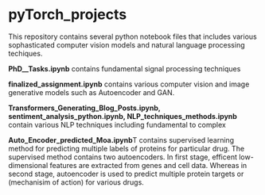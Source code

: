 # pyTorch_projects


This repository contains several python notebook files that includes various sophasticated computer vision models and natural language processing techiques.


**PhD__Tasks.ipynb** contains fundamental signal processing techniques 

**finalized_assignment.ipynb** contains various computer vision and image generative models such as Autoencoder and GAN.

**Transformers_Generating_Blog_Posts.ipynb, sentiment_analysis_python.ipynb, NLP_techniques_methods.ipynb** contain various NLP techniques including fundamental to complex

**Auto_Encoder_predicted_Moa.ipynb**T contains supervised learning method for predicting multiple labels of proteins for particular drug. The supervised method contains two autoencoders. In first stage, efficent low-dimensional features are extracted from genes and cell data. Whereas in second stage, autoencoder is used to predict multiple protein targets or (mechanisim of action) for various drugs.
